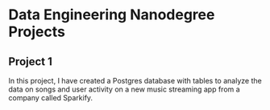 # Data Engineering Nanodegree Projects

## Project 1
In this project, I have created a Postgres database with tables to analyze the data on songs and user activity on a new music streaming app from a company called Sparkify.
